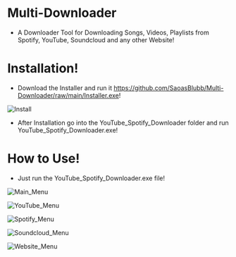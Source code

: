 # Multi-Downloader
- A Downloader Tool for Downloading Songs, Videos, Playlists from Spotify, YouTube, Soundcloud and any other Website!

# Installation!
- Download the Installer and run it https://github.com/SaoasBlubb/Multi-Downloader/raw/main/Installer.exe!

![Install](https://github.com/SaoasBlubb/Multi-Downloader/assets/56938581/04323797-1231-4d06-a680-7390a6f06b30)

- After Installation go into the YouTube_Spotify_Downloader folder and run YouTube_Spotify_Downloader.exe!

# How to Use!
- Just run the YouTube_Spotify_Downloader.exe file!

![Main_Menu](https://github.com/SaoasBlubb/Multi-Downloader/assets/56938581/8ac4c5b8-7f18-4d9f-860e-75a33e693cf2)

![YouTube_Menu](https://github.com/SaoasBlubb/Multi-Downloader/assets/56938581/158279e1-9707-4a11-a2f0-e47447fc8e8f)

![Spotify_Menu](https://github.com/SaoasBlubb/Multi-Downloader/assets/56938581/304cdc92-59a4-438f-9c09-df83f39706e2)

![Soundcloud_Menu](https://github.com/SaoasBlubb/Multi-Downloader/assets/56938581/3c62259b-9a7e-47b6-8b9e-b939d8ebdacf)

![Website_Menu](https://github.com/SaoasBlubb/Multi-Downloader/assets/56938581/9ff33d79-349e-4852-b3b7-2110cda2e3e8)

